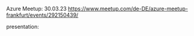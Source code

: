 Azure Meetup: 30.03.23 https://www.meetup.com/de-DE/azure-meetup-frankfurt/events/292150439/

presentation:
